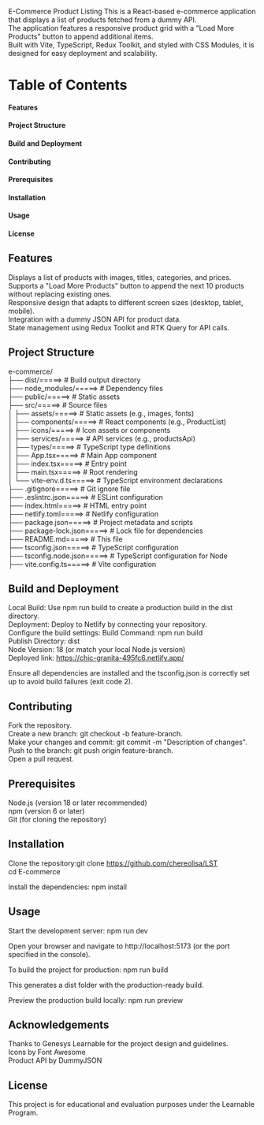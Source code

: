 E-Commerce Product Listing
This is a React-based e-commerce application that displays a list of products fetched from a dummy API.   
The application features a responsive product grid with a "Load More Products" button to append additional items.  
Built with Vite, TypeScript, Redux Toolkit, and styled with CSS Modules, it is designed for easy deployment and scalability.

# Table of Contents

#### Features
#### Project Structure
#### Build and Deployment
#### Contributing
#### Prerequisites
#### Installation
#### Usage
#### License

## Features

Displays a list of products with images, titles, categories, and prices.  
Supports a "Load More Products" button to append the next 10 products without replacing existing ones.  
Responsive design that adapts to different screen sizes (desktop, tablet, mobile).  
Integration with a dummy JSON API for product data.   
State management using Redux Toolkit and RTK Query for API calls.  



## Project Structure
e-commerce/  
├── dist/=====>                 # Build output directory  
├── node_modules/=====>         # Dependency files  
├── public/=====>               # Static assets  
├── src/=====>                  # Source files  
│   ├── assets/=====>           # Static assets (e.g., images, fonts)  
│   ├── components/=====>       # React components (e.g., ProductList)  
│   ├── icons/=====>            # Icon assets or components  
│   ├── services/=====>         # API services (e.g., productsApi)  
│   ├── types/=====>            # TypeScript type definitions  
│   ├── App.tsx=====>           # Main App component  
│   ├── index.tsx=====>         # Entry point  
│   ├── main.tsx=====>          # Root rendering  
│   └── vite-env.d.ts=====>     # TypeScript environment declarations  
├── .gitignore=====>            # Git ignore file  
├── .eslintrc.json=====>        # ESLint configuration   
├── index.html=====>            # HTML entry point     
├── netlify.toml=====>          # Netlify configuration  
├── package.json=====>          # Project metadata and scripts  
├── package-lock.json=====>     # Lock file for dependencies  
├── README.md=====>             # This file  
├── tsconfig.json=====>         # TypeScript configuration  
├── tsconfig.node.json=====>    # TypeScript configuration for Node  
├── vite.config.ts=====>        # Vite configuration  

## Build and Deployment

Local Build: Use npm run build to create a production build in the dist directory.  
Deployment: Deploy to Netlify by connecting your repository.   
Configure the build settings: Build Command: npm run build  
Publish Directory: dist  
Node Version: 18 (or match your local Node.js version)   
Deployed link: https://chic-granita-495fc6.netlify.app/   
    
Ensure all dependencies are installed and the tsconfig.json is correctly set up to avoid build failures (exit code 2).   

## Contributing

Fork the repository.  
Create a new branch: git checkout -b feature-branch.  
Make your changes and commit: git commit -m "Description of changes".  
Push to the branch: git push origin feature-branch.  
Open a pull request.  

## Prerequisites

Node.js (version 18 or later recommended)  
npm (version 6 or later)  
Git (for cloning the repository)  

## Installation

Clone the repository:git clone https://github.com/chereolisa/LST  
cd E-commerce  

Install the dependencies: npm install  

## Usage

Start the development server: npm run dev     
  
Open your browser and navigate to http://localhost:5173 (or the port specified in the console).  
  
To build the project for production: npm run build  
  
This generates a dist folder with the production-ready build.  
  
Preview the production build locally: npm run preview  
  
## Acknowledgements
Thanks to Genesys Learnable for the project design and guidelines.  
Icons by Font Awesome  
Product API by DummyJSON  
  
## License 
This project is for educational and evaluation purposes under the Learnable Program.  